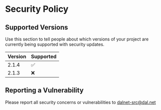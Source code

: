 # Security Policy

## Supported Versions

Use this section to tell people about which versions of your project are
currently being supported with security updates.

| Version | Supported          |
| ------- | ------------------ |
| 2.1.4   | :white_check_mark: |
| 2.1.3   | :x:                |

## Reporting a Vulnerability

Please report all security concerns or vulnerabilities to dalnet-src@dal.net
